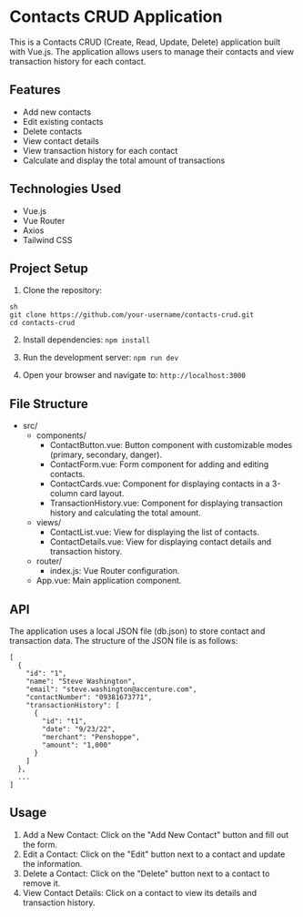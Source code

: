 # Contacts CRUD Application

This is a Contacts CRUD (Create, Read, Update, Delete) application built with Vue.js. The application allows users to manage their contacts and view transaction history for each contact.

## Features

- Add new contacts
- Edit existing contacts
- Delete contacts
- View contact details
- View transaction history for each contact
- Calculate and display the total amount of transactions

## Technologies Used

- Vue.js
- Vue Router
- Axios
- Tailwind CSS

## Project Setup

1. Clone the repository:

```
sh
git clone https://github.com/your-username/contacts-crud.git
cd contacts-crud
```

2. Install dependencies:
   `npm install`

3. Run the development server:
   `npm run dev`

4. Open your browser and navigate to:
   `http://localhost:3000`

## File Structure

- src/
  - components/
    - ContactButton.vue: Button component with customizable modes (primary, secondary, danger).
    - ContactForm.vue: Form component for adding and editing contacts.
    - ContactCards.vue: Component for displaying contacts in a 3-column card layout.
    - TransactionHistory.vue: Component for displaying transaction history and calculating the total amount.
  - views/
    - ContactList.vue: View for displaying the list of contacts.
    - ContactDetails.vue: View for displaying contact details and transaction history.
  - router/
    - index.js: Vue Router configuration.
  - App.vue: Main application component.

## API

The application uses a local JSON file (db.json) to store contact and transaction data. The structure of the JSON file is as follows:

```
[
  {
    "id": "1",
    "name": "Steve Washington",
    "email": "steve.washington@accenture.com",
    "contactNumber": "09381673771",
    "transactionHistory": [
      {
        "id": "t1",
        "date": "9/23/22",
        "merchant": "Penshoppe",
        "amount": "1,000"
      }
    ]
  },
  ...
]
```

## Usage

1. Add a New Contact: Click on the "Add New Contact" button and fill out the form.
2. Edit a Contact: Click on the "Edit" button next to a contact and update the information.
3. Delete a Contact: Click on the "Delete" button next to a contact to remove it.
4. View Contact Details: Click on a contact to view its details and transaction history.
